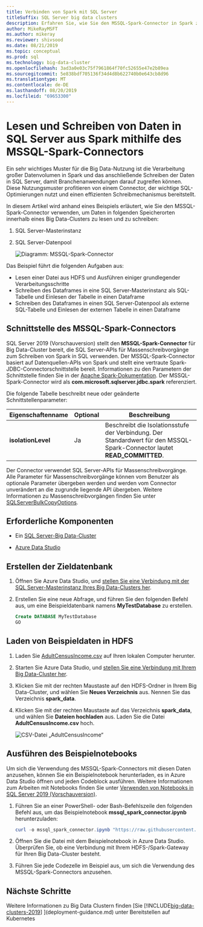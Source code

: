 ```yaml
---
title: Verbinden von Spark mit SQL Server
titleSuffix: SQL Server big data clusters
description: Erfahren Sie, wie Sie den MSSQL-Spark-Connector in Spark zum Lesen und Schreiben von Daten in SQL Server verwenden.
author: MikeRayMSFT
ms.author: mikeray
ms.reviewer: shivsood
ms.date: 08/21/2019
ms.topic: conceptual
ms.prod: sql
ms.technology: big-data-cluster
ms.openlocfilehash: 3ad3a0e03c75f7961864f70fc52655e47e2b89ea
ms.sourcegitcommit: 5e838bdf705136f34d4d8b622740b0e643cb8d96
ms.translationtype: MT
ms.contentlocale: de-DE
ms.lasthandoff: 08/20/2019
ms.locfileid: "69653300"
---
```

# <a name="how-to-read-and-write-to-sql-server-from-spark-using-the-mssql-spark-connector"></a>Lesen und Schreiben von Daten in SQL Server aus Spark mithilfe des MSSQL-Spark-Connectors

Ein sehr wichtiges Muster für die Big Data-Nutzung ist die Verarbeitung großer Datenvolumen in Spark und das anschließende Schreiben der Daten in SQL Server, damit Branchenanwendungen darauf zugreifen können. Diese Nutzungsmuster profitieren von einem Connector, der wichtige SQL-Optimierungen nutzt und einen effizienten Schreibmechanismus bereitstellt.

In diesem Artikel wird anhand eines Beispiels erläutert, wie Sie den MSSQL-Spark-Connector verwenden, um Daten in folgenden Speicherorten innerhalb eines Big Data-Clusters zu lesen und zu schreiben:

1. SQL Server-Masterinstanz
1. SQL Server-Datenpool

   ![Diagramm: MSSQL-Spark-Connector](./media/spark-mssql-connector/mssql-spark-connector-diagram.png)

Das Beispiel führt die folgenden Aufgaben aus:

- Lesen einer Datei aus HDFS und Ausführen einiger grundlegender Verarbeitungsschritte
- Schreiben des Dataframes in eine SQL Server-Masterinstanz als SQL-Tabelle und Einlesen der Tabelle in einen Dataframe
- Schreiben des Dataframes in einen SQL Server-Datenpool als externe SQL-Tabelle und Einlesen der externen Tabelle in einen Dataframe

## <a name="mssql-spark-connector-interface"></a>Schnittstelle des MSSQL-Spark-Connectors

SQL Server 2019 (Vorschauversion) stellt den **MSSQL-Spark-Connector** für Big Data-Cluster bereit, die SQL Server-APIs für Massenschreibvorgänge zum Schreiben von Spark in SQL verwenden. Der MSSQL-Spark-Connector basiert auf Datenquellen-APIs von Spark und stellt eine vertraute Spark-JDBC-Connectorschnittstelle bereit. Informationen zu den Parametern der Schnittstelle finden Sie in der [Apache Spark-Dokumentation](http://spark.apache.org/docs/latest/sql-data-sources-jdbc.html). Der MSSQL-Spark-Connector wird als **com.microsoft.sqlserver.jdbc.spark** referenziert.

Die folgende Tabelle beschreibt neue oder geänderte Schnittstellenparameter:

| Eigenschaftenname | Optional | Beschreibung |
|---|---|---|
| **isolationLevel** | Ja | Beschreibt die Isolationsstufe der Verbindung. Der Standardwert für den MSSQL-Spark-Connector lautet **READ_COMMITTED**. |

Der Connector verwendet SQL Server-APIs für Massenschreibvorgänge. Alle Parameter für Massenschreibvorgänge können vom Benutzer als optionale Parameter übergeben werden und werden vom Connector unverändert an die zugrunde liegende API übergeben. Weitere Informationen zu Massenschreibvorgängen finden Sie unter [SQLServerBulkCopyOptions]( ../connect/jdbc/using-bulk-copy-with-the-jdbc-driver.md#sqlserverbulkcopyoptions).

## <a name="prerequisites"></a>Erforderliche Komponenten

- Ein [SQL Server-Big Data-Cluster](deploy-get-started.md)

- [Azure Data Studio](https://aka.ms/azdata-insiders)

## <a name="create-the-target-database"></a>Erstellen der Zieldatenbank

1. Öffnen Sie Azure Data Studio, und [stellen Sie eine Verbindung mit der SQL Server-Masterinstanz Ihres Big Data-Clusters her](connect-to-big-data-cluster.md).

1. Erstellen Sie eine neue Abfrage, und führen Sie den folgenden Befehl aus, um eine Beispieldatenbank namens **MyTestDatabase** zu erstellen.

   ```sql
   Create DATABASE MyTestDatabase
   GO
   ```

## <a name="load-sample-data-into-hdfs"></a>Laden von Beispieldaten in HDFS

1. Laden Sie [AdultCensusIncome.csv](https://amldockerdatasets.azureedge.net/AdultCensusIncome.csv) auf Ihren lokalen Computer herunter.

1. Starten Sie Azure Data Studio, und [stellen Sie eine Verbindung mit Ihrem Big Data-Cluster her](connect-to-big-data-cluster.md).

1. Klicken Sie mit der rechten Maustaste auf den HDFS-Ordner in Ihrem Big Data-Cluster, und wählen Sie **Neues Verzeichnis** aus. Nennen Sie das Verzeichnis **spark_data**.

1. Klicken Sie mit der rechten Maustaste auf das Verzeichnis **spark_data**, und wählen Sie **Dateien hochladen** aus. Laden Sie die Datei **AdultCensusIncome.csv** hoch.

   ![CSV-Datei „AdultCensusIncome“](./media/spark-mssql-connector/spark_data.png)

## <a name="run-the-sample-notebook"></a>Ausführen des Beispielnotebooks

Um sich die Verwendung des MSSQL-Spark-Connectors mit diesen Daten anzusehen, können Sie ein Beispielnotebook herunterladen, es in Azure Data Studio öffnen und jeden Codeblock ausführen. Weitere Informationen zum Arbeiten mit Notebooks finden Sie unter [Verwenden von Notebooks in SQL Server 2019 (Vorschauversion)](notebooks-guidance.md).

1. Führen Sie an einer PowerShell- oder Bash-Befehlszeile den folgenden Befehl aus, um das Beispielnotebook **mssql_spark_connector.ipynb** herunterzuladen:

   ```PowerShell
   curl -o mssql_spark_connector.ipynb "https://raw.githubusercontent.com/microsoft/sql-server-samples/master/samples/features/sql-big-data-cluster/spark/data-virtualization/mssql_spark_connector.ipynb"
   ```

1. Öffnen Sie die Datei mit dem Beispielnotebook in Azure Data Studio. Überprüfen Sie, ob eine Verbindung mit Ihrem HDFS-/Spark-Gateway für Ihren Big Data-Cluster besteht.

1. Führen Sie jede Codezelle im Beispiel aus, um sich die Verwendung des MSSQL-Spark-Connectors anzusehen.

## <a name="next-steps"></a>Nächste Schritte

Weitere Informationen zu Big Data Clustern finden [Sie [!INCLUDE[big-data-clusters-2019](../includes/ssbigdataclusters-ss-nover.md)] ](deployment-guidance.md) unter Bereitstellen auf Kubernetes